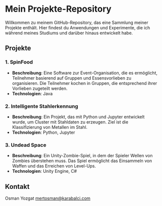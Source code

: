 # Mein Projekte-Repository

Willkommen zu meinem GitHub-Repository, das eine Sammlung meiner Projekte enthält. 
Hier findest du Anwendungen und Experimente, die ich während meines Studiums und darüber hinaus entwickelt habe.

## Projekte

### 1. SpinFood
- **Beschreibung**: Eine Software zur Event-Organisation, die es ermöglicht, Teilnehmer basierend auf Gruppen und Essensvorlieben zu organisieren. Die Teilnehmer kochen in Gruppen, die entsprechend ihrer Vorlieben zugeteilt werden.
- **Technologien**: Java
  
### 2. Intelligente Stahlerkennung
- **Beschreibung**: Ein Projekt, das mit Python und Jupyter entwickelt wurde, um Cluster mit Stahldaten zu erzeugen. Ziel ist die Klassifizierung von Metallen im Stahl.
- **Technologien**: Python, Jupyter

### 3. Undead Space
- **Beschreibung**: Ein Unity-Zombie-Spiel, in dem der Spieler Wellen von Zombies überstehen muss. Das Spiel ermöglicht das Einsammeln von Waffen und das Erreichen von Level-Ups.
- **Technologien**: Unity Engine, C#

## Kontakt
Osman Yozgat
mertosman@karabalci.com
